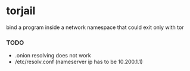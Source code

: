 # torjail
bind a program inside a network namespace that could exit only with tor


### TODO
 - .onion resolving does not work
 - /etc/resolv.conf (nameserver ip has to be 10.200.1.1)
